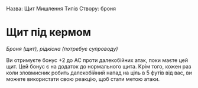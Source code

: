 Назва: Щит Мишлення Типів Створу: броня

# Щит під кермом
_Броня (щит), рідкісна (потребує супроводу)_

Ви отримуєте бонус +2 до AC проти далекобійних атак, поки маєте цей щит. Цей бонус є на додаток до нормального щита. Крім того, кожен раз коли зловмисник робить далекобійний напад на ціль в 5 футів від вас, ви можете використати свою реакцію, щоб стати метою атаки. 